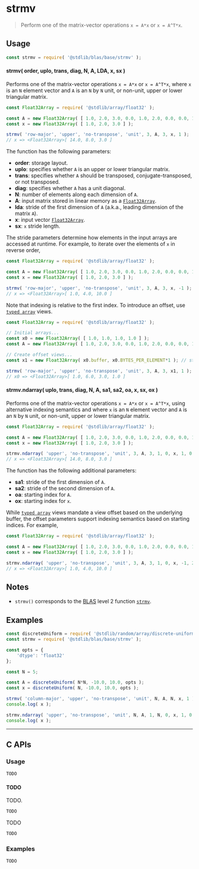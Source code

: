<!--

@license Apache-2.0

Copyright (c) 2024 The Stdlib Authors.

Licensed under the Apache License, Version 2.0 (the "License");
you may not use this file except in compliance with the License.
You may obtain a copy of the License at

   http://www.apache.org/licenses/LICENSE-2.0

Unless required by applicable law or agreed to in writing, software
distributed under the License is distributed on an "AS IS" BASIS,
WITHOUT WARRANTIES OR CONDITIONS OF ANY KIND, either express or implied.
See the License for the specific language governing permissions and
limitations under the License.

-->

# strmv

> Perform one of the matrix-vector operations `x = A*x` or `x = A^T*x`.

<section class="usage">

## Usage

```javascript
const strmv = require( '@stdlib/blas/base/strmv' );
```

#### strmv( order, uplo, trans, diag, N, A, LDA, x, sx )

Performs one of the matrix-vector operations `x = A*x` or `x = A^T*x`, where `x` is an `N` element vector and `A` is an `N` by `N` unit, or non-unit, upper or lower triangular matrix.

```javascript
const Float32Array = require( '@stdlib/array/float32' );

const A = new Float32Array( [ 1.0, 2.0, 3.0, 0.0, 1.0, 2.0, 0.0, 0.0, 1.0 ] );
const x = new Float32Array( [ 1.0, 2.0, 3.0 ] );

strmv( 'row-major', 'upper', 'no-transpose', 'unit', 3, A, 3, x, 1 );
// x => <Float32Array>[ 14.0, 8.0, 3.0 ]
```

The function has the following parameters:

-   **order**: storage layout.
-   **uplo**: specifies whether `A` is an upper or lower triangular matrix.
-   **trans**: specifies whether `A` should be transposed, conjugate-transposed, or not transposed.
-   **diag**: specifies whether `A` has a unit diagonal.
-   **N**: number of elements along each dimension of `A`.
-   **A**: input matrix stored in linear memory as a [`Float32Array`][mdn-float32array].
-   **lda**: stride of the first dimension of `A` (a.k.a., leading dimension of the matrix `A`).
-   **x**: input vector [`Float32Array`][mdn-float32array].
-   **sx**: `x` stride length.

The stride parameters determine how elements in the input arrays are accessed at runtime. For example, to iterate over the elements of `x` in reverse order,

```javascript
const Float32Array = require( '@stdlib/array/float32' );

const A = new Float32Array( [ 1.0, 2.0, 3.0, 0.0, 1.0, 2.0, 0.0, 0.0, 1.0 ] );
const x = new Float32Array( [ 1.0, 2.0, 3.0 ] );

strmv( 'row-major', 'upper', 'no-transpose', 'unit', 3, A, 3, x, -1 );
// x => <Float32Array>[ 1.0, 4.0, 10.0 ]
```

Note that indexing is relative to the first index. To introduce an offset, use [`typed array`][mdn-typed-array] views.

<!-- eslint-disable stdlib/capitalized-comments -->

```javascript
const Float32Array = require( '@stdlib/array/float32' );

// Initial arrays...
const x0 = new Float32Array( [ 1.0, 1.0, 1.0, 1.0 ] );
const A = new Float32Array( [ 1.0, 2.0, 3.0, 0.0, 1.0, 2.0, 0.0, 0.0, 1.0 ] );

// Create offset views...
const x1 = new Float32Array( x0.buffer, x0.BYTES_PER_ELEMENT*1 ); // start at 2nd element

strmv( 'row-major', 'upper', 'no-transpose', 'unit', 3, A, 3, x1, 1 );
// x0 => <Float32Array>[ 1.0, 6.0, 3.0, 1.0 ]
```

#### strmv.ndarray( uplo, trans, diag, N, A, sa1, sa2, oa, x, sx, ox )

Performs one of the matrix-vector operations `x = A*x` or `x = A^T*x`, using alternative indexing semantics and where `x` is an `N` element vector and `A` is an `N` by `N` unit, or non-unit, upper or lower triangular matrix.

```javascript
const Float32Array = require( '@stdlib/array/float32' );

const A = new Float32Array( [ 1.0, 2.0, 3.0, 0.0, 1.0, 2.0, 0.0, 0.0, 1.0 ] );
const x = new Float32Array( [ 1.0, 2.0, 3.0 ] );

strmv.ndarray( 'upper', 'no-transpose', 'unit', 3, A, 3, 1, 0, x, 1, 0 );
// x => <Float32Array>[ 14.0, 8.0, 3.0 ]
```

The function has the following additional parameters:

-   **sa1**: stride of the first dimension of `A`.
-   **sa2**: stride of the second dimension of `A`.
-   **oa**: starting index for `A`.
-   **ox**: starting index for `x`.

While [`typed array`][mdn-typed-array] views mandate a view offset based on the underlying buffer, the offset parameters support indexing semantics based on starting indices. For example,

```javascript
const Float32Array = require( '@stdlib/array/float32' );

const A = new Float32Array( [ 1.0, 2.0, 3.0, 0.0, 1.0, 2.0, 0.0, 0.0, 1.0 ] );
const x = new Float32Array( [ 1.0, 2.0, 3.0 ] );

strmv.ndarray( 'upper', 'no-transpose', 'unit', 3, A, 3, 1, 0, x, -1, 2 );
// x => <Float32Array>[ 1.0, 4.0, 10.0 ]
```

</section>

<!-- /.usage -->

<section class="notes">

## Notes

-   `strmv()` corresponds to the [BLAS][blas] level 2 function [`strmv`][blas-strmv].

</section>

<!-- /.notes -->

<section class="examples">

## Examples

<!-- eslint no-undef: "error" -->

```javascript
const discreteUniform = require( '@stdlib/random/array/discrete-uniform' );
const strmv = require( '@stdlib/blas/base/strmv' );

const opts = {
    'dtype': 'float32'
};

const N = 5;

const A = discreteUniform( N*N, -10.0, 10.0, opts );
const x = discreteUniform( N, -10.0, 10.0, opts );

strmv( 'column-major', 'upper', 'no-transpose', 'unit', N, A, N, x, 1 );
console.log( x );

strmv.ndarray( 'upper', 'no-transpose', 'unit', N, A, 1, N, 0, x, 1, 0 );
console.log( x );
```

</section>

<!-- /.examples -->

<!-- C interface documentation. -->

* * *

<section class="c">

## C APIs

<!-- Section to include introductory text. Make sure to keep an empty line after the intro `section` element and another before the `/section` close. -->

<section class="intro">

</section>

<!-- /.intro -->

<!-- C usage documentation. -->

<section class="usage">

### Usage

```c
TODO
```

#### TODO

TODO.

```c
TODO
```

TODO

```c
TODO
```

</section>

<!-- /.usage -->

<!-- C API usage notes. Make sure to keep an empty line after the `section` element and another before the `/section` close. -->

<section class="notes">

</section>

<!-- /.notes -->

<!-- C API usage examples. -->

<section class="examples">

### Examples

```c
TODO
```

</section>

<!-- /.examples -->

</section>

<!-- /.c -->

<!-- Section for related `stdlib` packages. Do not manually edit this section, as it is automatically populated. -->

<section class="related">

</section>

<!-- /.related -->

<!-- Section for all links. Make sure to keep an empty line after the `section` element and another before the `/section` close. -->

<section class="links">

[blas]: http://www.netlib.org/blas

[blas-strmv]: https://www.netlib.org/lapack/explore-html/d6/d1c/group__trmv_ga7b90369d2b2b19f78f168e10dd9eb8ad.html#ga7b90369d2b2b19f78f168e10dd9eb8ad

[mdn-float32array]: https://developer.mozilla.org/en-US/docs/Web/JavaScript/Reference/Global_Objects/Float32Array

[mdn-typed-array]: https://developer.mozilla.org/en-US/docs/Web/JavaScript/Reference/Global_Objects/TypedArray

</section>

<!-- /.links -->
